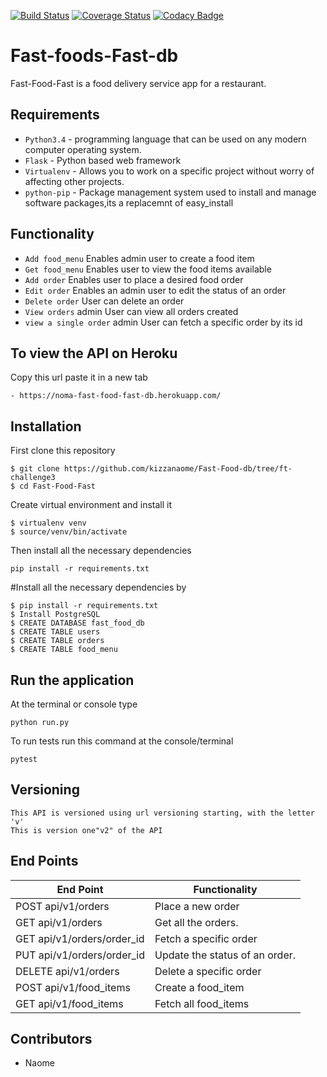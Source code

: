 [![Build Status](https://travis-ci.org/kizzanaome/Fast-foods-Fast-db.svg?branch=ft-challenge3)](https://travis-ci.org/kizzanaome/Fast-foods-Fast-db)
[![Coverage Status](https://coveralls.io/repos/github/kizzanaome/Fast-Food-Fast/badge.svg?branch=develop)](https://coveralls.io/github/kizzanaome/Fast-Food-Fast?branch=develop)
[![Codacy Badge](https://api.codacy.com/project/badge/Grade/c45f17847a054f958174c194ce396998)](https://www.codacy.com/app/kizzanaome/Fast-Food-Fast?utm_source=github.com&amp;utm_medium=referral&amp;utm_content=kizzanaome/Fast-Food-Fast&amp;utm_campaign=Badge_Grade)

# Fast-foods-Fast-db
Fast-Food-Fast is a food delivery service app for a restaurant.

## Requirements
- `Python3.4` - programming language that can be used on any modern computer operating system. 
- `Flask` - Python based web framework
- `Virtualenv` - Allows you to work on a specific project without worry of affecting other projects.
- `python-pip` - Package management system used to install and manage software packages,its a replacemnt of easy_install

## Functionality
- `Add food_menu` Enables admin user to create a food item
- `Get food_menu` Enables user to view the food items available
- `Add order` Enables user to place a  desired food order
- `Edit order` Enables an admin user to edit the status of an order
- `Delete order` User can delete an order
- `View orders` admin User can view all orders created
- `view a single order` admin User can fetch a specific order by its id


## To view the API on Heroku 
Copy this url paste it in a new tab
```
- https://noma-fast-food-fast-db.herokuapp.com/

```

## Installation
First clone this repository
```
$ git clone https://github.com/kizzanaome/Fast-Food-db/tree/ft-challenge3
$ cd Fast-Food-Fast
```
Create virtual environment and install it
```
$ virtualenv venv
$ source/venv/bin/activate
```
Then install all the necessary dependencies
```
pip install -r requirements.txt
```
#Install all the necessary dependencies by
```
$ pip install -r requirements.txt
$ Install PostgreSQL
$ CREATE DATABASE fast_food_db
$ CREATE TABLE users
$ CREATE TABLE orders
$ CREATE TABLE food_menu
```

## Run the application
At the terminal or console type
```
python run.py
```
To run tests run this command at the console/terminal
```
pytest
```
## Versioning
```
This API is versioned using url versioning starting, with the letter 'v'
This is version one"v2" of the API
```


## End Points
|           End Point                      |     Functionality     |
|   -------------------------------------- |-----------------------|
|     POST api/v1/orders                   | Place a new order     |  
|     GET  api/v1/orders                   | Get all the orders.   |   
|     GET  api/v1/orders/order_id          |Fetch a specific order |  
|     PUT api/v1/orders/order_id           |Update the status of an order.|
|     DELETE api/v1/orders                 |Delete a specific order|   
|     POST api/v1/food_items               |Create a food_item     |   
|     GET api/v1/food_items                |Fetch all food_items   |   



## Contributors
- Naome

